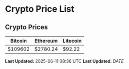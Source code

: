 # Crypto Price List

## Crypto Prices
| Bitcoin | Ethereum | Litecoin |
| ------- | -------- | -------- |
| $109602 | $2780.24 | $92.22 |
**Last Updated:** 2025-06-11 08:36 UTC
**Last Updated:** $DATE$
